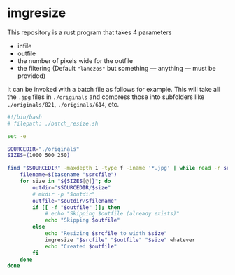 # imgresize

This repository is a rust program that takes 4 parameters

* infile
* outfile
* the number of pixels wide for the outfile
* the filtering (Default  `"lanczos"` but something — anything — must be provided)

It can be invoked with a batch file as follows for example.  This will take
all the `.jpg` files in `./originals` and compress those into subfolders
like `./originals/821`, `./originals/614`, etc.

```bash
#!/bin/bash
# filepath: ./batch_resize.sh

set -e

SOURCEDIR="./originals"
SIZES=(1000 500 250)

find "$SOURCEDIR" -maxdepth 1 -type f -iname '*.jpg' | while read -r srcfile; do
    filename=$(basename "$srcfile")
    for size in "${SIZES[@]}"; do
        outdir="$SOURCEDIR/$size"
        # mkdir -p "$outdir"
        outfile="$outdir/$filename"
        if [[ -f "$outfile" ]]; then
            # echo "Skipping $outfile (already exists)"
            echo "Skipping $outfile"
        else
            echo "Resizing $srcfile to width $size"
            imgresize "$srcfile" "$outfile" "$size" whatever
            echo "Created $outfile"
        fi
    done
done
```
